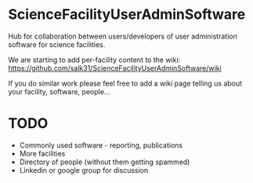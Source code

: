 # ScienceFacilityUserAdminSoftware
Hub for collaboration between users/developers of user administration software for science facilities.

We are starting to add per-facility content to the wiki:
https://github.com/salk31/ScienceFacilityUserAdminSoftware/wiki

If you do similar work please feel free to add a wiki page telling us about your facility, software, people...

TODO
====
* Commonly used software - reporting, publications
* More facilities
* Directory of people (without them getting spammed)
* Linkedin or google group for discussion




